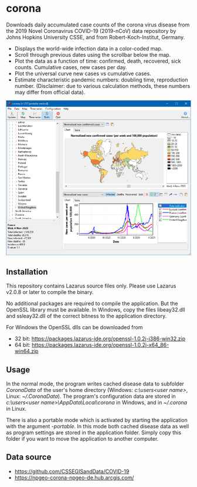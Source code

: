 # corona
Downloads daily accumulated case counts of the corona virus disease from the 2019 Novel Coronavirus COVID-19 (2019-nCoV) data repository by Johns Hopkins University CSSE, and from Robert-Koch-Institut, Germany.

- Displays the world-wide infection data in a color-coded map.
- Scroll through previous dates using the scrollbar below the map.
- Plot the data as a function of time: confirmed, death, recovered, sick counts. Cumulative cases, new cases per day.
- Plot the universal curve new cases vs cumulative cases.
- Estimate characteristic pandemic numbers: doubling time, reproduction number. (Disclaimer: due to various calculation methods, these numbers may differ from official data).

![Screenshot](screenshots/corona-1.2.png)
## Installation
This repository contains Lazarus source files only. Please use Lazarus v2.0.8 or
later to compile the binary.

No additional packages are required to compile the application. But the OpenSSL library must be available. In Windows, copy the files libeay32.dll and ssleay32.dll of the correct bitness to the application directory.

For Windows the OpenSSL dlls can be downloaded from
- 32 bit: https://packages.lazarus-ide.org/openssl-1.0.2j-i386-win32.zip
- 64 bit: https://packages.lazarus-ide.org/openssl-1.0.2j-x64_86-win64.zip

## Usage
In the normal mode, the program writes cached disease data to subfolder _CoronaData_ of the user's home directory (Windows: _c:\users\<user name>_, Linux: _~/.CoronaData_). The program's configuration data are stored in _c:\users\<user name>\AppData\Local\corona_ in Windows, and in _~/.corona_ in Linux.

There is also a portable mode which is activated by starting the application with the argument _-portable_. In this mode both cached disease data as well as program settings are stored in the application folder. Simply copy this folder if you want to move the application to another computer.

## Data source
- https://github.com/CSSEGISandData/COVID-19
- https://npgeo-corona-npgeo-de.hub.arcgis.com/
